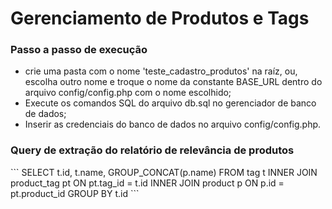 <h1>
    Gerenciamento de Produtos e Tags
</h1>
<h3>Passo a passo de execução</h3>
<ul>
    <li>
        crie uma pasta com o nome 'teste_cadastro_produtos' na raíz, ou, escolha outro nome e troque o nome da constante BASE_URL dentro do arquivo config/config.php com o nome escolhido;
    </li>
    <li>
        Execute os comandos SQL do arquivo db.sql no gerenciador de banco de dados;
    </li>
    <li>
        Inserir as credenciais do banco de dados no arquivo config/config.php.
    </li>
</ul>

<h3>Query de extração do relatório de relevância de produtos</h3>
```
    SELECT 
        t.id, t.name, GROUP_CONCAT(p.name)
    FROM
        tag t
            INNER JOIN
        product_tag pt ON pt.tag_id = t.id
            INNER JOIN
        product p ON p.id = pt.product_id
    GROUP BY t.id
```
